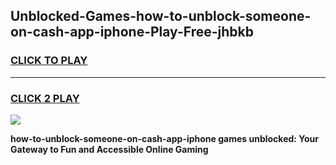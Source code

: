 
## Unblocked-Games-how-to-unblock-someone-on-cash-app-iphone-Play-Free-jhbkb
<h3>
<a href="https://premium76.site?title=how-to-unblock-someone-on-cash-app-iphone&ref=18A1">CLICK TO PLAY</a></h3>
<hr>

<h3>
<a href="https://premium76.site?title=how-to-unblock-someone-on-cash-app-iphone&ref=18A1">CLICK 2 PLAY</a>
  
</h3>

<a href="https://premium76.site?title=how-to-unblock-someone-on-cash-app-iphone&ref=18A1"><img src="https://clearcache.store/games.png"></a>


**how-to-unblock-someone-on-cash-app-iphone games unblocked: Your Gateway to Fun and Accessible Online Gaming**
